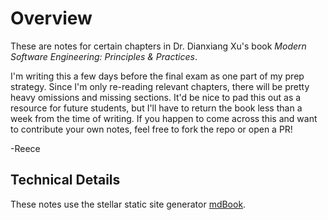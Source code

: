 # Overview

These are notes for certain chapters in Dr. Dianxiang Xu's book *Modern Software Engineering: Principles & Practices*.

I'm writing this a few days before the final exam as one part of my prep strategy. Since I'm only re-reading relevant chapters, there will be pretty heavy omissions and missing sections. It'd be nice to pad this out as a resource for future students, but I'll have to return the book less than a week from the time of writing. If you happen to come across this and want to contribute your own notes, feel free to fork the repo or open a PR!

-Reece

## Technical Details
These notes use the stellar static site generator [mdBook](https://rust-lang.github.io/mdBook/index.html).
